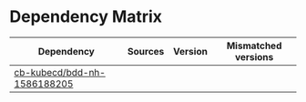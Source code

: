 # Dependency Matrix

Dependency | Sources | Version | Mismatched versions
---------- | ------- | ------- | -------------------
[cb-kubecd/bdd-nh-1586188205](https://github.com/cb-kubecd/bdd-nh-1586188205.git) |  | []() | 
